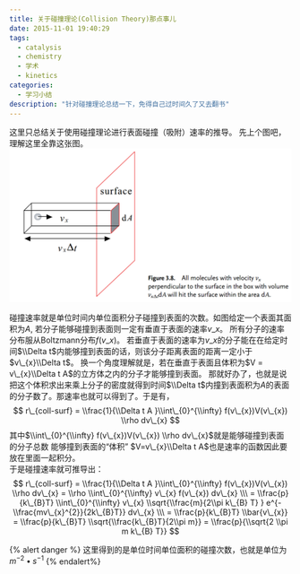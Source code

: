 ```yaml
---
title: 关于碰撞理论(Collision Theory)那点事儿
date: 2015-11-01 19:40:29
tags:
  - catalysis
  - chemistry
  - 学术
  - kinetics
categories:
  - 学习小结
description: "针对碰撞理论总结一下，免得自己过时间久了又去翻书"
---
```

这里只总结关于使用碰撞理论进行表面碰撞（吸附）速率的推导。
先上个图吧，理解这里全靠这张图。
![](/assets/images/blog_img/2016-03-01-关于碰撞理论-Collision-Theory-那点事儿/surface_collision.png)
<!-- more -->
碰撞速率就是单位时间内单位面积分子碰撞到表面的次数。如图给定一个表面其面积为$A$, 若分子能够碰撞到表面则一定有垂直于表面的速率$v\_{x}$。
所有分子的速率分布服从Boltzmann分布$f(v\_{x})$。
若垂直于表面的速率为$v\_{x}$的分子能在在给定时间$\\Delta t$内能够撞到表面的话，则该分子距离表面的距离一定小于$v\_{x}\\Delta t$。
换一个角度理解就是，若在垂直于表面且体积为$V = v\_{x}\\Delta t A$的立方体之内的分子才能够撞到表面。
那就好办了，也就是说把这个体积求出来乘上分子的密度就得到时间$\\Delta t$内撞到表面积为$A$的表面的分子数了。那速率也就可以得到了。于是有，
$$
r\_{coll-surf} = \\frac{1}{\\Delta t A }\\int\_{0}^{\\infty} f(v\_{x})V(v\_{x}) \\rho dv\_{x}
$$
其中$\\int\_{0}^{\\infty} f(v\_{x})V(v\_{x}) \\rho dv\_{x}$就是能够碰撞到表面的分子总数
能够撞到表面的“体积”   $V=v\_{x}\\Delta t A$也是速率的函数因此要放在里面一起积分。
<br>
于是碰撞速率就可推导出：
$$
r\_{coll-surf} = \\frac{1}{\\Delta t A }\\int\_{0}^{\\infty} f(v\_{x})V(v\_{x}) \\rho dv\_{x} = \\rho \\int\_{0}^{\\infty} v\_{x} f(v\_{x}) dv\_{x} \\\
= \\frac{p}{k\_{B}T} \\int\_{0}^{\\infty}  v\_{x} \\sqrt{\\frac{m}{2\\pi k\_{B} T}  } e^{- \\frac{mv\_{x}^{2}}{2k\_{B}T}} dv\_{x} \\\
= \\frac{p}{k\_{B}T} \\bar{v\_{x}} = \\frac{p}{k\_{B}T} \\sqrt{\\frac{k\_{B}T}{2\\pi m}} 
= \\frac{p}{\\sqrt{2 \\pi m k\_{B} T}}
$$

{% alert danger %}
这里得到的是单位时间单位面积的碰撞次数，也就是单位为$m^{-2} \bullet s^{-1}$
{% endalert%}
